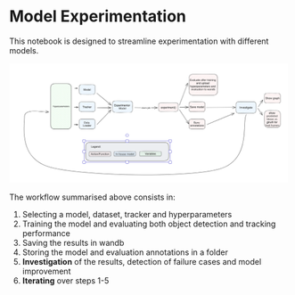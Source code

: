 # Model Experimentation
This notebook is designed to streamline experimentation with different models.

<img src="../assets/experimentation_workflow.png" alt="Image Description" width="500">

The workflow summarised above consists in:
1. Selecting a model, dataset, tracker and hyperparameters
2. Training the model and evaluating both object detection and tracking performance
3. Saving the results in wandb
4. Storing the model and evaluation annotations in a folder
5. **Investigation** of the results, detection of failure cases and model improvement
6. **Iterating** over steps 1-5

